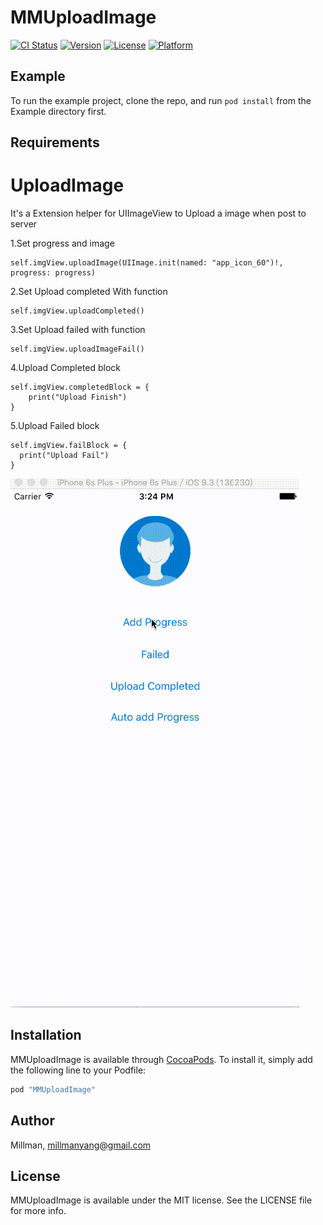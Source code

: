 # MMUploadImage

[![CI Status](http://img.shields.io/travis/Millman/MMUploadImage.svg?style=flat)](https://travis-ci.org/Millman/MMUploadImage)
[![Version](https://img.shields.io/cocoapods/v/MMUploadImage.svg?style=flat)](http://cocoapods.org/pods/MMUploadImage)
[![License](https://img.shields.io/cocoapods/l/MMUploadImage.svg?style=flat)](http://cocoapods.org/pods/MMUploadImage)
[![Platform](https://img.shields.io/cocoapods/p/MMUploadImage.svg?style=flat)](http://cocoapods.org/pods/MMUploadImage)

## Example

To run the example project, clone the repo, and run `pod install` from the Example directory first.

## Requirements

# UploadImage
It's a Extension helper for UIImageView to Upload a image when post to server

1.Set progress and image

    self.imgView.uploadImage(UIImage.init(named: "app_icon_60")!, progress: progress)
  
2.Set Upload completed With function

    self.imgView.uploadCompleted()
  
3.Set Upload failed with function

    self.imgView.uploadImageFail()
        
4.Upload Completed block

    self.imgView.completedBlock = {
        print("Upload Finish")
    }
  
5.Upload Failed block

    self.imgView.failBlock = {
      print("Upload Fail")
    }
  
![circledemo](https://github.com/MillmanY/UploadImage/blob/master/screen.gif)

## Installation

MMUploadImage is available through [CocoaPods](http://cocoapods.org). To install
it, simply add the following line to your Podfile:

```ruby
pod "MMUploadImage"
```

## Author

Millman, millmanyang@gmail.com

## License

MMUploadImage is available under the MIT license. See the LICENSE file for more info.

